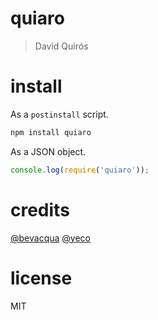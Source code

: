 # quiaro

> David Quirós

# install

As a `postinstall` script.

```bash
npm install quiaro
```

As a JSON object.

```js
console.log(require('quiaro'));
```

# credits

[@bevacqua](https://github.com/bevacqua/bevacqua)
[@yeco](https://github.com/yeco/yeco)

# license

MIT